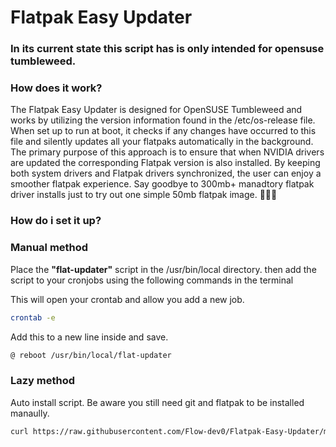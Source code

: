 # Flatpak Easy Updater

### In its current state this script has is only intended for opensuse tumbleweed.

### How does it work?

The Flatpak Easy Updater is designed for OpenSUSE Tumbleweed and works by utilizing the version information found in the /etc/os-release file. When set up to run at boot, it checks if any changes have occurred to this file and silently updates all your flatpaks automatically in the background. The primary purpose of this approach is to ensure that when NVIDIA drivers are updated the corresponding Flatpak version is also installed. By keeping both system drivers and Flatpak drivers synchronized, the user can enjoy a smoother flatpak experience. Say goodbye to 300mb+ manadtory flatpak driver installs just to try out one simple 50mb flatpak image. 🤧🤧🤧

### How do i set it up?

### Manual method

Place the **"flat-updater"** script in the /usr/bin/local directory. then add the script to your cronjobs using the following commands in the terminal

This will open your crontab and allow you add a new job.

```bash
crontab -e
```

Add this to a new line inside and save.

```bash
@ reboot /usr/bin/local/flat-updater
```

### Lazy method

Auto install script. Be aware you still need git and flatpak to be installed manaully.

```bash
curl https://raw.githubusercontent.com/Flow-dev0/Flatpak-Easy-Updater/main/install.sh | bash
```
